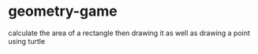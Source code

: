 # geometry-game
calculate the area of a rectangle then drawing it  as well as drawing a point using turtle 
